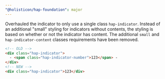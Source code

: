 ```yaml
---
"@holisticon/hap-foundation": major
---
```


Overhauled the indicator to only use a single class `hap-indicator`. Instead of an additional "small" styling for indicators without contents, the styling is based on whether or not the indicator has content. The additional `small` and `hap-indicator-content` classes requirements have been removed.

```html
<!-- OLD -->
<div class="hap-indicator">
  - <span class="hap-indicator-number">123</span> -
</div>
<!-- NEW -->
<div class="hap-indicator">123</div>
```
